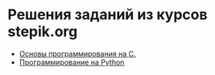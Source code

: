 # Решения заданий из курсов stepik.org

* [Основы программирования на C. ](https://stepik.org/course/3078/syllabus)
* [Программирование на Python](https://stepik.org/course/67/syllabus)
